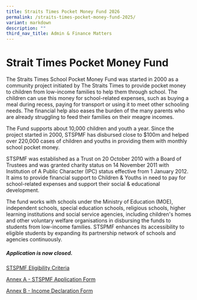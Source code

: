 ```yaml
---
title: Straits Times Pocket Money Fund 2026
permalink: /straits-times-pocket-money-fund-2025/
variant: markdown
description: ""
third_nav_title: Admin & Finance Matters
---
```

# **Strait Times Pocket Money Fund**

The Straits Times School Pocket Money Fund was started in 2000 as a community project initiated by The Straits Times to provide pocket money to children from low-income families to help them through school. The children can use this money for school-related expenses, such as buying a meal during recess, paying for transport or using it to meet other schooling needs. The financial help also eases the burden of the many parents who are already struggling to feed their families on their meagre incomes.

The Fund supports about 10,000 children and youth a year. Since the project started in 2000, STSPMF has disbursed close to $100m and helped over 220,000 cases of children and youths in providing them with monthly school pocket money.

STSPMF was established as a Trust on 20 October 2010 with a Board of Trustees and was granted charity status on 14 November 2011 with Institution of A Public Character (IPC) status effective from 1 January 2012. It aims to provide financial support to Children &amp; Youths in need to pay for school-related expenses and support their social &amp; educational development.

The fund works with schools under the Ministry of Education (MOE), independent schools, special education schools, religious schools, higher learning institutions and social service agencies, including children's homes and other voluntary welfare organisations in disbursing the funds to students from low-income families. STSPMF enhances its accessibility to eligible students by expanding its partnership network of schools and agencies continuously. 


##### <i>Application is now closed. </i>

[STSPMF Eligibility Criteria](/files/STSPMF_Eligibility_Criteria.pdf)


[Annex A - STSPMF Application Form](/files/Annex_A___2026_STSPMF_Application_Form_for_schools.pdf)

[Annex B - Income Declaration Form](/files/Annex_B___Income_declaration_form_2026.pdf)